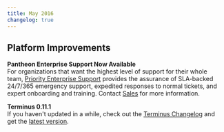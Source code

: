 ```yaml
---
title: May 2016
changelog: true
---
```


## Platform Improvements


**Pantheon Enterprise Support Now Available**  
For organizations that want the highest level of support for their whole team, [Priority Enterprise Support](https://pantheon.io/priority-enterprise-support) provides the assurance of SLA-backed 24/7/365 emergency support, expedited responses to normal tickets, and expert onboarding and training. Contact [Sales](https://pantheon.io/contact-us) for more information.

**Terminus 0.11.1**  
If you haven't updated in a while, check out the [Terminus Changelog](https://github.com/pantheon-systems/cli/blob/master/CHANGELOG.md) and get the [latest version](https://github.com/pantheon-systems/cli/releases).
